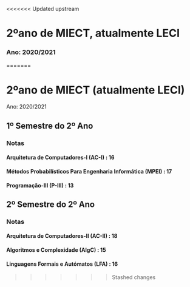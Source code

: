 <<<<<<< Updated upstream
# 2ºano de MIECT, atualmente LECI
### Ano: 2020/2021
=======
# 2ºano de MIECT (atualmente LECI)
Ano: 2020/2021

## 1º Semestre do 2º Ano
### Notas
#### Arquitetura de Computadores-I (AC-I) : 16
#### Métodos Probabilísticos Para Engenharia Informática (MPEI) : 17
#### Programação-III (P-III) : 13

## 2º Semestre do 2º Ano
### Notas
#### Arquitetura de Computadores-II (AC-II) : 18
#### Algoritmos e Complexidade (AlgC) : 15
#### Linguagens Formais e Autómatos (LFA) : 16
>>>>>>> Stashed changes

